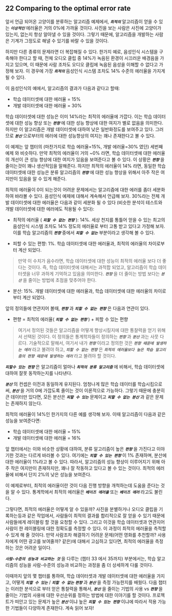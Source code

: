 ## 22 Comparing to the optimal error rate

앞서 언급 되어온 고양이를 분류하는 알고리즘 예제에서, ***`최적의`*** 알고리즘이 얻을 수 있는 ***`이상적인`*** 에러율은 거의 0%에 가까울 것이다. 사진을 보는 사람은 사진에 고양이가 있는지, 없는지 항상 알아낼 수 있을 것이다. 그렇기 때문에, 알고리즘을 개발하는 사람은 기계가 그정도로 해낼 수 있기를 바랄 수 있을 것이다.

하지만 다른 종류의 문제라면 더 복잡해질 수 있다. 한가지 예로, 음성인식 시스템을 구축해야 한다고 할 때, 전체 오디오 클립 중 14%가 녹음된 환경이 시끄러운 배경음을 가지고 있으며, 이 때문에 사람 조차도 오디오 클립에 녹음된 음성을 이해할 수 없다고 가정해 보자. 이 경우에 가장 ***`최적의`*** 음성인식 시스템 조차도 14% 수준의 에러율을 가지게 될 수 있다.

이 음성인식의 예에서, 알고리즘의 결과가 다음과 같다고 할때:
- 학습 데이터셋에 대한 에러율 = 15%
- 개발 데이터셋에 대한 에러율 = 30%

학습 데이터셋에 대한 성능은 이미 14%라는 최적의 에러율에 가깝다. 이는 학습 데이터셋에 대한 성능 향상 또는 ***`편향`*** 에 대한 성능 향상에 대한 여지가 별로 없음을 의미한다. 하지만 이 알고리즘은 개발 데이터셋에 대하여 낮은 일반화정도를 보여주고 있다. 그러므로 ***`분산`*** 으로부터의 에러에 대한 성능향상의 여지는 꽤나 존재한다고 볼 수 있다.

이 예제는 앞 챕터의 (마찬가지로 학습 에러율=15%, 개발 에러율=30% 였던) 세번째 예제 와 비슷하다. 만약 최적의 에러율이 거의 ~0% 라면, 학습 데이터셋에 대한 에러율의 개선이 큰 성능 향상에 대한 여지가 있음을 보여준다고 볼 수 있다. 이 상황은 ***`편향`*** 을 줄이는것이 꽤나 생산적임을 말해준다. 하지만 최적의 에러율이 14% 라면, 동일한 학습 데이터셋에 대한 성능은 분류 알고리즘의 ***`편향`*** 에 대한 성능 향상을 위해서 아주 작은 여지만이 있음을 알 수 있게 해준다.

최적의 에러율이 0이 되는것이 어려운 문제에서는 알고리즘에 대한 에러를 좀더 세분화 하여 바라볼 수 있다. 음성인식 예제에 대해서 계속해서 언급해 보자. 30%라는 전체 개발 데이터셋에 대한 에러율은 다음과 같이 세분화 될 수 있다 (비슷한 분석이 테스트와 개발 데이터셋에 대한 에러에도 적용될 수 있다):

- 최적의 에러율 ( ***`피할 수 없는 편향`*** ): 14%. 세상 천지를 통틀어 얻을 수 있는 최고의 음성인식 시스템 조차도 14% 정도의 에러율로 부터 고통 받고 있다고 가정해 보자. 이를 학습 알고리즘의 ***`편향`*** 중에서 ***`피할 수 없는`*** 부분이라고 생각해 볼 수 있다.

- 피할 수 있는 편향: 1%. 학습 데이터셋에 대한 에러율과, 최적의 에러율의 차이로부터 계산 되었다.

> 만약 이 수치가 음수라면, 학습 데이터셋에 대한 성능이 최적의 에러율 보다 더 좋다는 것이다. 즉, 학습 데이터셋에 대해서는 과적합 되었고, 알고리즘이 학습 데이터셋을 너무 과하게 기억하고 있음을 의미한다. ***`편향`*** 을 더 줄이는 방법 보다는 ***`분산`*** 을 줄이는 방법에 초점을 맞추어야 한다.

- 분산: 15%. 개발 데이터셋에 대한 에러율과, 학습 데이터셋에 대한 에러율의 차이로 부터 계산 되었다.

앞의 정의들에 연관지어 볼때, ***`편향`*** 과 ***`피할 수 없는 편향`*** 은 다음과 연관이 있다.

- 편향 = 최적의 에러율( ***`피할 수 없는 편향`*** ) + 피할 수 있는 편향

> 여기서 정의된 것들은 알고리즘을 어떻게 향상시킬지에 대한 통찰력을 얻기 위해서 선택된 것이다. 이 정의들은 통계학자들이 정의하는 ***`편향`*** 과 ***`분산`*** 과는 사뭇 다르다. 기술적으로 말해서, 여기서 내가 ***`편향`*** 이라고 정의한 것은 ***`편향 때문에 발생하는 에러`*** 라고 불려야 하고, ***`피할 수 없는 편향`*** 은 ***`최적의 에러율보다 높은 학습 알고리즘의 편향 때문에 발생하는 에러`*** 라고 불려야 할 것이다.

***`피할수 있는 편향`*** 은 알고리즘이 얼마나 ***`최적의 분류 알고리즘`*** 에 비해서, 학습 데이터셋에 대하여 잘못 동작하는지를 나타낸다.

***`분산`*** 의 컨셉은 이전과 동일하게 유지된다. 엄청나게 많은 학습 데이터를 학습시킴으로써, ***`분산`*** 을 거의 0에 가깝도록 줄이는 것이 이론적으로 가능하다. 그렇기 때문에 충분히 큰 데이터만 있다면, 모든 분산은 ***`피할 수 있는`*** 문제이고 ***`피할 수 없는 분산`*** 과 같은 문제는 존재하지 않는다.

최적의 에러율이 14%인 한가지의 다른 예를 생각해 보자. 이때 알고리즘이 다음과 같은 성능을 보여준다면:
- 학습 데이터셋에 대한 에러율 = 15%
- 개발 데이터셋에 대한 에러율 = 16%

앞 챕터에서는 이와 비슷한 상황에 대하여, 분류 알고리즘이 높은 ***`편향`*** 을 가진다고 이야기한 것과는 다르게 바라볼 수 있다. 여기에는 ***`피할 수 있는 편향`*** 이 1% 존재하며, 분산에 대한 에러율이 1%라고 볼 수 있다. 따라서, 알고리즘의 성능 향상이 이루어지기 위해 아주 작은 여지만이 존재하지만, 꽤나 잘 작동하고 있다고 볼 수 있는 것이다. 최적의 에러율에 비해서 단지 2%의 낮은 성능을 보여준다.

이 예제로부터, 최적의 에러율이란 것이 다음 진행 방향을 개척하는데 도움을 준다는 것을 알 수 있다. 통계학에서 최적의 에러율은 ***`베이즈 에러율`*** 또는 ***`베이즈 에러`*** 라고도 불린다.

그렇다면, 최적의 에러율은 어떻게 알 수 있을까? 사진을 분별하거나 오디오 클립을 기록하는등과 같은 작업에서, 사람들이 최적의 결과를 합리적으로 잘 얻을 수 있기 때문에 사람들에게 레이블링 할 것을 요청할 수 있다. 그리고 이것을 학습 데이터셋과 연관지어 사람이 한 레이블링에 대한 정확도를 측정할 수 있다. 이 과정이 최적의 에러율을 측적할 수 있게 해 줄 것이다. 만약 사람조차 해결하기 어려운 문제(어떤 영화를 추천할까? 사용자에게 어떤 광고를 보여줄까? 같은)에 대해서 고심하고 있다면, 최적의 에러율을 측정하는 것은 어려운 일이다.

***`사람-수준의 성능과 비교하는 것`*** 을 다루는 (챕터 33 에서 35까지) 부분에서는, 학습 알고리즘의 성능을 사람-수준의 성능과 비교하는 과정을 좀 더 상세하게 다룰 것이다.

이때까지 앞의 몇 챕터를 통하여, 학습 데이터셋과 개발 데이터셋에 대한 에러율을 가지고, 어떻게 ***`피할 수 있는`*** / ***`피할 수 없는`*** ***`편향`*** 과 ***`분산`*** 을 측정 가능한지를 배웠다. 다음 챕터는 이러한 분석으로 부터 얻은 통찰력을 통해서, ***`분산`*** 을 줄이는 기법의 사용 vs ***`편향`*** 을 줄이는 기법의 사용에 대한 우선순위를 정하는 방법에 대한 이야기를 할 것이다. 프로젝트가 떠안고 있는 문제가 높은 ***`분산`*** 이냐 높은 ***`피할 수 있는 편향`*** 이냐에 따라서 적용 가능한 기법들이 다양하게 존재한다. 계속 읽어 보자!
